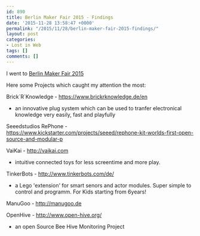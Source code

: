 ```yaml
---
id: 890
title: Berlin Maker Fair 2015 - Findings
date: '2015-11-28 13:58:47 +0000'
permalink: "/2015/11/28/berlin-maker-fair-2015-findings/"
layout: post
categories:
- Lost in Web
tags: []
comments: []
---
```

I went to [Berlin Maker Fair 2015](http://makerfaire.berlin/en/)

Here some Projects which caught my attention the most:

Brick´R´Knowledge - <https://www.brickrknowledge.de/en>  
- an innovative plug system which can be used to tranfer electronical knowledge very easily, fast and playfully

Seeedstudios RePhone - <https://www.kickstarter.com/projects/seeed/rephone-kit-worlds-first-open-source-and-modular-p>

VaiKai - <http://vaikai.com>  
- intuitive connected toys for less screentime and more play.

TinkerBots - <http://www.tinkerbots.com/de/>  
- a Lego 'extension' for smart senors and actor modules. Super simple to control and programm. For Kids starting from 6years!

ManuGoo - <http://manugoo.de>

OpenHive - <http://www.open-hive.org/>  
- an open Source Bee Hive Monitoring Project